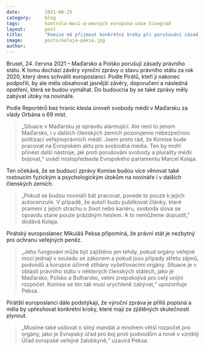 ```yaml
---
date:         2021-06-25
category:     blog
tags:         kontrola-moci-a-mocných evropská-unie Visegrád
layout:       post
title:        "Komise má přijmout konkrétní kroky při porušování zásad právního státu, vyzývají pirátští europoslanci"
image:        posts/kolaja-peksa.jpg
author:       
---
```




Brusel, 24. června 2021 – Maďarsko a Polsko porušují zásady právního státu. K tomu dochází závěry výroční zprávy o stavu právního státu za rok 2020, který dnes schválili europoslanci. Podle Pirátů, kteří ji nakonec podpořili, by ale měla obsahovat jasnější závěry, doporučení a následná opatření, která se budou vymáhat. Do budoucna by se také zprávy měly zabývat útoky na novináře.

Podle Reportérů bez hranic klesla úroveň svobody médií v Maďarsku za vlády Orbána o 69 míst.

> „Situace v Maďarsku je opravdu alarmující. Ale není to jenom Maďarsko, i v dalších členských zemích pozorujeme nebezpečnou politizaci veřejnoprávních médií. Jsem proto rád, že Komise bude pracovat na Evropském aktu pro svobodná média. Ten by mohl přinést další nástroje, jak proti porušování svobody a plurality médií bojovat,“ uvádí místopředseda Evropského parlamentu Marcel Kolaja.

Ten očekává, že se budoucí zprávy Komise budou více věnovat také rostoucím fyzickým a psychologickým útokům na novináře i v dalších členských zemích. 

> „Pokud se budou novináři bát pracovat, povede to pouze k jejich autocenzuře. V případě, že autoři budu publikovat články, které pramení z jejich strachu o život nebo kariéru, svoboda slova se opravdu stane pouze prázdným heslem. A to nemůžeme dopustit," dodává Kolaja.

Pirátský europoslanec Mikuláš Peksa připomíná, že právní stát je nezbytný pro ochranu veřejných peněz. 

> „Jeho fungování může být zajištěno jen tehdy, pokud orgány veřejné moci jednají v souladu se zákonem a pokud jsou případy střetu zájmů, podvodů a korupce účinně stíhány vyšetřovacími orgány. Situace je v oblasti právního státu v některých členských státech, jako je Maďarsko, Polsko a Bulharsko, velmi znepokojivá pro celý unijní rozpočet. Komise se tím tak musí urychleně zabývat,“ upozorňuje Peksa.

Pirátští europoslanci dále podotýkají, že výroční zpráva je příliš popisná a měla by upřesňovat konkrétní kroky, které mají ze zjištěných skutečností plynout.

> „Musíme také usilovat o silný mandát a mnohem větší rozpočet pro orgány, jako je Evropský úřad pro boj proti podvodům a nově v vzniklý Úřad evropské veřejné žalobkyně,“ uzavírá Peksa.
